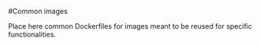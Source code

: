 #Common images

Place here common Dockerfiles for images meant to be reused for specific functionalities.